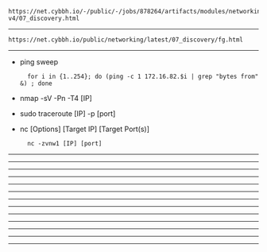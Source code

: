     https://net.cybbh.io/-/public/-/jobs/878264/artifacts/modules/networking/slides-v4/07_discovery.html
_________________________________________________________________________________________________________________
    https://net.cybbh.io/public/networking/latest/07_discovery/fg.html
_________________________________________________________________________________________________________________
- ping sweep
  
        for i in {1..254}; do (ping -c 1 172.16.82.$i | grep "bytes from" &) ; done

- nmap -sV -Pn -T4 [IP]

        

- sudo traceroute [IP] -p [port]

        

- nc [Options] [Target IP] [Target Port(s)]

        nc -zvnw1 [IP] [port]
_________________________________________________________________________________________________________________



_________________________________________________________________________________________________________________



_________________________________________________________________________________________________________________



_________________________________________________________________________________________________________________



_________________________________________________________________________________________________________________



_________________________________________________________________________________________________________________



_________________________________________________________________________________________________________________



_________________________________________________________________________________________________________________



_________________________________________________________________________________________________________________



_________________________________________________________________________________________________________________



_________________________________________________________________________________________________________________



_________________________________________________________________________________________________________________



_________________________________________________________________________________________________________________
